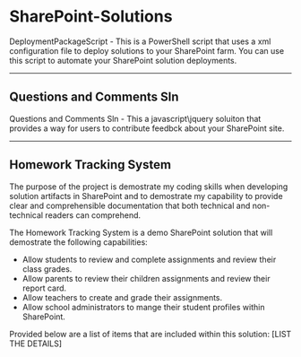 SharePoint-Solutions
====================

DeploymentPackageScript - This is a PowerShell script that uses a xml configuration file to deploy solutions to your SharePoint farm. You can use this script to automate your SharePoint solution deployments.

--------------------------
Questions and Comments Sln
--------------------------
Questions and Comments Sln - This a javascript\jquery soluiton that provides a way for users to contribute feedbck about your SharePoint site.

-------------------------
Homework Tracking System
-------------------------
The purpose of the project is demostrate my coding skills when developing solution artifacts in SharePoint and to demostrate my capability to provide clear and comprehensible documentation that both technical and non-technical readers can comprehend. 

The Homework Tracking System is a demo SharePoint solution that will demostrate the following capabilities:
- Allow students to review and complete assignments and review their class grades.
- Allow parents to review their children assignments and review their report card.
- Allow teachers to create and grade their assignments.
- Allow school administrators to mange their student profiles within SharePoint.

Provided below are a list of items that are included within this solution:
[LIST THE DETAILS]
